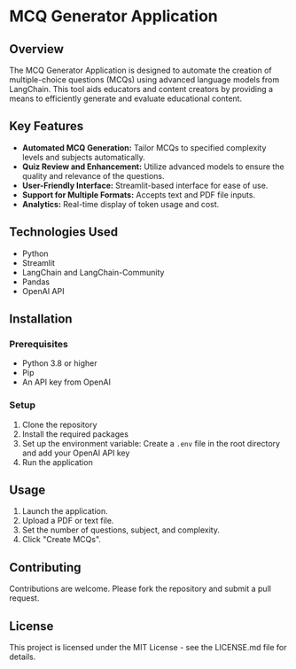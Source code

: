 # MCQ Generator Application

## Overview
The MCQ Generator Application is designed to automate the creation of multiple-choice questions (MCQs) using advanced language models from LangChain. This tool aids educators and content creators by providing a means to efficiently generate and evaluate educational content.

## Key Features
- **Automated MCQ Generation:** Tailor MCQs to specified complexity levels and subjects automatically.
- **Quiz Review and Enhancement:** Utilize advanced models to ensure the quality and relevance of the questions.
- **User-Friendly Interface:** Streamlit-based interface for ease of use.
- **Support for Multiple Formats:** Accepts text and PDF file inputs.
- **Analytics:** Real-time display of token usage and cost.

## Technologies Used
- Python
- Streamlit
- LangChain and LangChain-Community
- Pandas
- OpenAI API

## Installation

### Prerequisites
- Python 3.8 or higher
- Pip
- An API key from OpenAI

### Setup
1. Clone the repository
2. Install the required packages
3. Set up the environment variable: Create a `.env` file in the root directory and add your OpenAI API key
4. Run the application


## Usage
1. Launch the application.
2. Upload a PDF or text file.
3. Set the number of questions, subject, and complexity.
4. Click "Create MCQs".

## Contributing
Contributions are welcome. Please fork the repository and submit a pull request.

## License
This project is licensed under the MIT License - see the LICENSE.md file for details.






  
   


